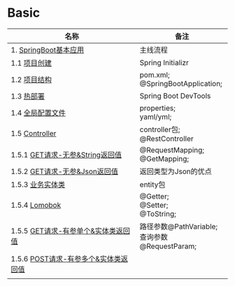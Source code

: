 # Basic

|名称|备注|
|---|---|
|1. [SpringBoot基本应用](SpringBoot基本应用.md)|主线流程|
|1.1 [项目创建](项目创建.md)|Spring Initializr|
|1.2 [项目结构](项目结构.md)|pom.xml;<br>@SpringBootApplication;|
|1.3 [热部署](热部署.md)|Spring Boot DevTools|
|1.4 [全局配置文件](全局配置文件.md)|properties;<br>yaml/yml;|
|1.5 [Controller](Controller控制器.md)|controller包;<br>@RestController|
|1.5.1 [GET请求-无参&String返回值](GET请求-无参&String返回值.md)|@RequestMapping;<br>@GetMapping;|
|1.5.2 [GET请求-无参&Json返回值](GET请求-无参&Json返回值.md)|返回类型为Json的优点|
|1.5.3 [业务实体类](业务实体类.md)|entity包|
|1.5.4 [Lomobok](Lombok插件.md)|@Getter;<br>@Setter;<br>@ToString;|
|1.5.5 [GET请求-有参单个&实体类返回值](GET请求-有参单个&实体类返回值.md)|路径参数@PathVariable;<br>查询参数@RequestParam;|
|1.5.6 [POST请求-有参多个&实体类返回值](POST请求-有参多个&实体类返回值.md)||
|||